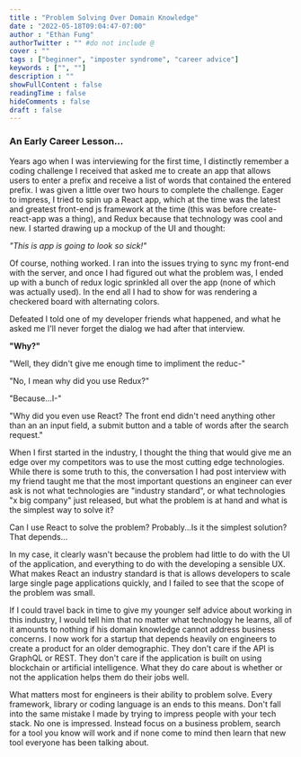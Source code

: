 ```yaml
---
title : "Problem Solving Over Domain Knowledge"
date : "2022-05-18T09:04:47-07:00"
author : "Ethan Fung"
authorTwitter : "" #do not include @
cover : ""
tags : ["beginner", "imposter syndrome", "career advice"]
keywords : ["", ""]
description : ""
showFullContent : false
readingTime : false
hideComments : false
draft : false
---
```


### An Early Career Lesson...

Years ago when I was interviewing for the first time, I distinctly remember a coding challenge I received that asked me to create an app that allows users to enter a prefix and receive a list of words that contained the entered prefix. I was given a little over two hours to complete the challenge. Eager to impress, I tried to spin up a React app, which at the time was the latest and greatest front-end js framework at the time (this was before create-react-app was a thing), and Redux because that technology was cool and new. I started drawing up a mockup of the UI and thought:

_"This is app is going to look so sick!"_

Of course, nothing worked. I ran into the issues trying to sync my front-end with the server, and once I had figured out what the problem was, I ended up with a bunch of redux logic sprinkled all over the app (none of which was actually used). In the end all I had to show for was rendering a checkered board with alternating colors.

Defeated I told one of my developer friends what happened, and what he asked me I'll never forget the dialog we had after that interview.

**"Why?"**

"Well, they didn't give me enough time to impliment the reduc-"

"No, I mean why did you use Redux?"

"Because...I-"

"Why did you even use React? The front end didn't need anything other than an an input field, a submit button and a table of words after the search request."

When I first started in the industry, I thought the thing that would give me an edge over my competitors was to use the most cutting edge technologies. While there is some truth to this, the conversation I had post interview with my friend taught me that the most important questions an engineer can ever ask is not what technologies are "industry standard", or what technologies "x big company" just released, but what the problem is at hand and what is the simplest way to solve it?

Can I use React to solve the problem? Probably...Is it the simplest solution? That depends...

In my case, it clearly wasn't because the problem had little to do with the UI of the application, and everything to do with the developing a sensible UX. What makes React an industry standard is that is allows developers to scale large single page applications quickly, and I failed to see that the scope of the problem was small.

If I could travel back in time to give my younger self advice about working in this industry, I would tell him that no matter what technology he learns, all of it amounts to nothing if his domain knowledge cannot address business concerns. I now work for a startup that depends heavily on engineers to create a product for an older demographic. They don't care if the API is GraphQL or REST. They don't care if the application is built on using blockchain or artificial intelligence. What they do care about is whether or not the application helps them do their jobs well.

What matters most for engineers is their ability to problem solve. Every framework, library or coding language is an ends to this means. Don't fall into the same mistake I made by trying to impress people with your tech stack. No one is impressed. Instead focus on a business problem, search for a tool you know will work and if none come to mind then learn that new tool everyone has been talking about.

